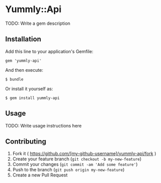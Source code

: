 # Yummly::Api

TODO: Write a gem description

## Installation

Add this line to your application's Gemfile:

    gem 'yummly-api'

And then execute:

    $ bundle

Or install it yourself as:

    $ gem install yummly-api

## Usage

TODO: Write usage instructions here

## Contributing

1. Fork it ( https://github.com/[my-github-username]/yummly-api/fork )
2. Create your feature branch (`git checkout -b my-new-feature`)
3. Commit your changes (`git commit -am 'Add some feature'`)
4. Push to the branch (`git push origin my-new-feature`)
5. Create a new Pull Request
